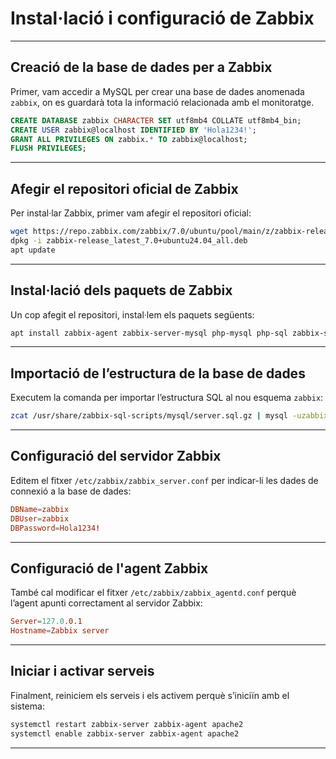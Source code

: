 # Instal·lació i configuració de Zabbix


---

## Creació de la base de dades per a Zabbix

Primer, vam accedir a MySQL per crear una base de dades anomenada `zabbix`, on es guardarà tota la informació relacionada amb el monitoratge.

```sql
CREATE DATABASE zabbix CHARACTER SET utf8mb4 COLLATE utf8mb4_bin;
CREATE USER zabbix@localhost IDENTIFIED BY 'Hola1234!';
GRANT ALL PRIVILEGES ON zabbix.* TO zabbix@localhost;
FLUSH PRIVILEGES;
```

---

## Afegir el repositori oficial de Zabbix

Per instal·lar Zabbix, primer vam afegir el repositori oficial:

```bash
wget https://repo.zabbix.com/zabbix/7.0/ubuntu/pool/main/z/zabbix-release/zabbix-release_latest_7.0+ubuntu24.04_all.deb
dpkg -i zabbix-release_latest_7.0+ubuntu24.04_all.deb
apt update
```

---

## Instal·lació dels paquets de Zabbix

Un cop afegit el repositori, instal·lem els paquets següents:

```bash
apt install zabbix-agent zabbix-server-mysql php-mysql php-sql zabbix-sql-scripts zabbix-apache-conf
```

---

## Importació de l’estructura de la base de dades

Executem la comanda per importar l’estructura SQL al nou esquema `zabbix`:

```bash
zcat /usr/share/zabbix-sql-scripts/mysql/server.sql.gz | mysql -uzabbix -p zabbix
```

---

## Configuració del servidor Zabbix

Editem el fitxer `/etc/zabbix/zabbix_server.conf` per indicar-li les dades de connexió a la base de dades:

```conf
DBName=zabbix
DBUser=zabbix
DBPassword=Hola1234!
```

---

## Configuració de l'agent Zabbix

També cal modificar el fitxer `/etc/zabbix/zabbix_agentd.conf` perquè l’agent apunti correctament al servidor Zabbix:

```conf
Server=127.0.0.1
Hostname=Zabbix server
```

---

## Iniciar i activar serveis

Finalment, reiniciem els serveis i els activem perquè s’iniciïn amb el sistema:

```bash
systemctl restart zabbix-server zabbix-agent apache2
systemctl enable zabbix-server zabbix-agent apache2
```

---


